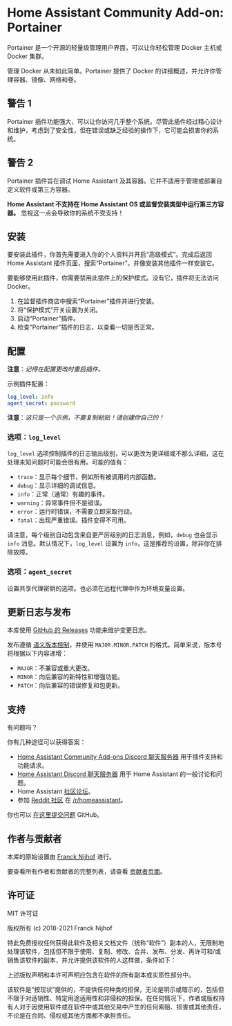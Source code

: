 # Home Assistant Community Add-on: Portainer

Portainer 是一个开源的轻量级管理用户界面，可以让你轻松管理 Docker 主机或 Docker 集群。

管理 Docker 从未如此简单。Portainer 提供了 Docker 的详细概述，并允许你管理容器、镜像、网络和卷。

## 警告 1

Portainer 插件功能强大，可以让你访问几乎整个系统。尽管此插件经过精心设计和维护，考虑到了安全性，但在错误或缺乏经验的操作下，它可能会损害你的系统。

## 警告 2

Portainer 插件旨在调试 Home Assistant 及其容器。它并不适用于管理或部署自定义软件或第三方容器。

**Home Assistant 不支持在 Home Assistant OS 或监督安装类型中运行第三方容器。** 忽视这一点会导致你的系统不受支持！

## 安装

要安装此插件，你首先需要进入你的个人资料并开启“高级模式”。完成后返回 Home Assistant 插件页面，搜索“Portainer”，并像安装其他插件一样安装它。

要能够使用此插件，你需要禁用此插件上的保护模式。没有它，插件将无法访问 Docker。

1. 在监督插件商店中搜索“Portainer”插件并进行安装。
1. 将“保护模式”开关设置为关闭。
1. 启动“Portainer”插件。
1. 检查“Portainer”插件的日志，以查看一切是否正常。

## 配置

**注意**：_记得在配置更改时重启插件。_

示例插件配置：

```yaml
log_level: info
agent_secret: password
```

**注意**：_这只是一个示例，不要复制粘贴！请创建你自己的！_

### 选项：`log_level`

`log_level` 选项控制插件的日志输出级别，可以更改为更详细或不那么详细，这在处理未知问题时可能会很有用。可能的值有：

- `trace`：显示每个细节，例如所有被调用的内部函数。
- `debug`：显示详细的调试信息。
- `info`：正常（通常）有趣的事件。
- `warning`：异常事件但不是错误。
- `error`：运行时错误，不需要立即采取行动。
- `fatal`：出现严重错误。插件变得不可用。

请注意，每个级别自动包含来自更严厉级别的日志消息，例如，`debug` 也会显示 `info` 消息。默认情况下，`log_level` 设置为 `info`，这是推荐的设置，除非你在排除故障。

### 选项：`agent_secret`

设置共享代理密钥的选项。也必须在远程代理中作为环境变量设置。

## 更新日志与发布

本库使用 [GitHub 的 Releases][releases] 功能来维护变更日志。

发布遵循 [语义版本控制][semver]，并使用 `MAJOR.MINOR.PATCH` 的格式。简单来说，版本号将根据以下内容递增：

- `MAJOR`：不兼容或重大更改。
- `MINOR`：向后兼容的新特性和增强功能。
- `PATCH`：向后兼容的错误修复和包更新。

## 支持

有问题吗？

你有几种途径可以获得答案：

- [Home Assistant Community Add-ons Discord 聊天服务器][discord] 用于插件支持和功能请求。
- [Home Assistant Discord 聊天服务器][discord-ha] 用于 Home Assistant 的一般讨论和问题。
- Home Assistant [社区论坛][forum]。
- 参加 [Reddit 社区][reddit] 在 [/r/homeassistant][reddit]。

你也可以 [在这里提交问题][issue] GitHub。

## 作者与贡献者

本库的原始设置由 [Franck Nijhof][frenck] 进行。

要查看所有作者和贡献者的完整列表，请查看 [贡献者页面][contributors]。

## 许可证

MIT 许可证

版权所有 (c) 2018-2021 Franck Nijhof

特此免费授权任何获得此软件及相关文档文件（统称“软件”）副本的人，无限制地处理该软件，包括但不限于使用、复制、修改、合并、发布、分发、再许可和/或销售该软件的副本，并允许提供该软件的人这样做，条件如下：

上述版权声明和本许可声明应包含在软件的所有副本或实质性部分中。

该软件是“按现状”提供的，不提供任何种类的担保，无论是明示或暗示的，包括但不限于对适销性、特定用途适用性和非侵权的担保。在任何情况下，作者或版权持有人对于因使用软件或在软件中或其他交易中产生的任何索赔、损害或其他责任，不论是在合同、侵权或其他方面都不承担责任。

[contributors]: https://github.com/hassio-addons/addon-portainer/graphs/contributors
[discord-ha]: https://discord.gg/c5DvZ4e
[discord]: https://discord.me/hassioaddons
[forum]: https://community.home-assistant.io/t/home-assistant-community-add-on-portainer/68836?u=frenck
[frenck]: https://github.com/frenck
[issue]: https://github.com/hassio-addons/addon-portainer/issues
[reddit]: https://reddit.com/r/homeassistant
[releases]: https://github.com/hassio-addons/addon-portainer/releases
[semver]: http://semver.org/spec/v2.0.0.htm
